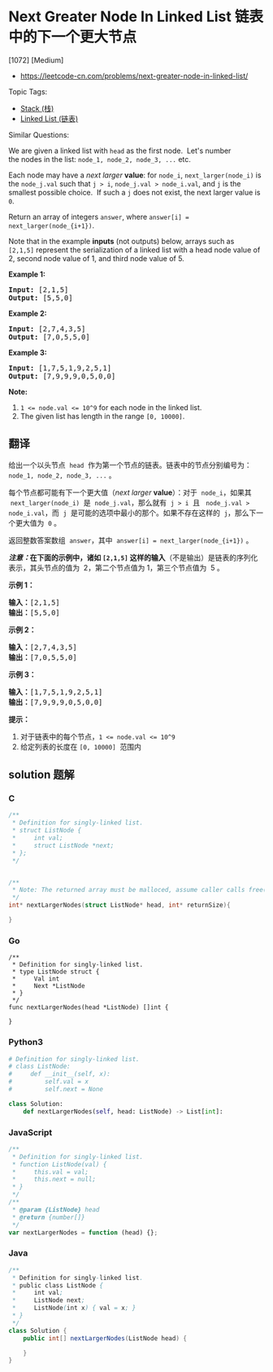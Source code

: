 # Next Greater Node In Linked List 链表中的下一个更大节点

[1072] [Medium]

- https://leetcode-cn.com/problems/next-greater-node-in-linked-list/

Topic Tags:

- [Stack (栈)](https://leetcode-cn.com/tag/stack/)
- [Linked List (链表)](https://leetcode-cn.com/tag/linked-list/)

Similar Questions:

We are given a linked list with `head` as the first node.  Let's number the nodes in the list: `node_1, node_2, node_3, ...` etc.

Each node may have a _next larger_ **value**: for `node_i`, `next_larger(node_i)` is the `node_j.val` such that `j > i`, `node_j.val > node_i.val`, and `j` is the smallest possible choice.  If such a `j` does not exist, the next larger value is `0`.

Return an array of integers `answer`, where `answer[i] = next_larger(node_{i+1})`.

Note that in the example **inputs** (not outputs) below, arrays such as `[2,1,5]` represent the serialization of a linked list with a head node value of 2, second node value of 1, and third node value of 5.

**Example 1:**

<pre><strong>Input: </strong><span id="example-input-1-1">[2,1,5]</span>
<strong>Output: </strong><span id="example-output-1">[5,5,0]</span>
</pre>

**Example 2:**

<pre><strong>Input: </strong><span id="example-input-2-1">[2,7,4,3,5]</span>
<strong>Output: </strong><span id="example-output-2">[7,0,5,5,0]</span>
</pre>

**Example 3:**

<pre><strong>Input: </strong><span id="example-input-3-1">[1,7,5,1,9,2,5,1]</span>
<strong>Output: </strong><span id="example-output-3">[7,9,9,9,0,5,0,0]</span>
</pre>

**Note:**

1.  `1 <= node.val <= 10^9` for each node in the linked list.
2.  The given list has length in the range `[0, 10000]`.

## 翻译

给出一个以头节点  `head`  作为第一个节点的链表。链表中的节点分别编号为：`node_1, node_2, node_3, ...` 。

每个节点都可能有下一个更大值（_next larger_ **value**）：对于  `node_i`，如果其  `next_larger(node_i)`  是  `node_j.val`，那么就有  `j > i`  且   `node_j.val > node_i.val`，而  `j`  是可能的选项中最小的那个。如果不存在这样的  `j`，那么下一个更大值为  `0` 。

返回整数答案数组  `answer`，其中  `answer[i] = next_larger(node_{i+1})` 。

**_注意：_**在下面的示例中，诸如 `[2,1,5]` 这样的**输入**（不是输出）是链表的序列化表示，其头节点的值为  2，第二个节点值为 1，第三个节点值为  5 。

**示例 1：**

<pre><strong>输入：</strong>[2,1,5]
<strong>输出：</strong>[5,5,0]
</pre>

**示例 2：**

<pre><strong>输入：</strong>[2,7,4,3,5]
<strong>输出：</strong>[7,0,5,5,0]
</pre>

**示例 3：**

<pre><strong>输入：</strong>[1,7,5,1,9,2,5,1]
<strong>输出：</strong>[7,9,9,9,0,5,0,0]
</pre>

**提示：**

1.  对于链表中的每个节点，`1 <= node.val <= 10^9`
2.  给定列表的长度在 `[0, 10000]`  范围内

## solution 题解

### C

```c
/**
 * Definition for singly-linked list.
 * struct ListNode {
 *     int val;
 *     struct ListNode *next;
 * };
 */


/**
 * Note: The returned array must be malloced, assume caller calls free().
 */
int* nextLargerNodes(struct ListNode* head, int* returnSize){

}


```

### Go

```golang
/**
 * Definition for singly-linked list.
 * type ListNode struct {
 *     Val int
 *     Next *ListNode
 * }
 */
func nextLargerNodes(head *ListNode) []int {

}
```

### Python3

```python
# Definition for singly-linked list.
# class ListNode:
#     def __init__(self, x):
#         self.val = x
#         self.next = None

class Solution:
    def nextLargerNodes(self, head: ListNode) -> List[int]:

```

### JavaScript

```javascript
/**
 * Definition for singly-linked list.
 * function ListNode(val) {
 *     this.val = val;
 *     this.next = null;
 * }
 */
/**
 * @param {ListNode} head
 * @return {number[]}
 */
var nextLargerNodes = function (head) {};
```

### Java

```java
/**
 * Definition for singly-linked list.
 * public class ListNode {
 *     int val;
 *     ListNode next;
 *     ListNode(int x) { val = x; }
 * }
 */
class Solution {
    public int[] nextLargerNodes(ListNode head) {

    }
}
```
